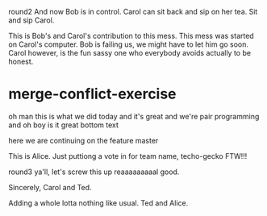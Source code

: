 round2
And now Bob is in control. Carol can sit back and sip on her tea. Sit and sip Carol.

This is Bob's and Carol's contribution to this mess. This mess was started on Carol's computer. Bob is failing us, we might have to let him go soon. Carol however, is the fun sassy one who everybody avoids actually to be honest.

# merge-conflict-exercise

oh man this is what we did today and it's great and we're pair programming and oh boy is it great
bottom text

here we are continuing on the feature
master


This is Alice.  Just puttiong a vote in for team name, techo-gecko FTW!!!

round3 ya'll, let's screw this up reaaaaaaaaal good. 

Sincerely, Carol and Ted.

Adding a whole lotta nothing like usual. Ted and Alice.
